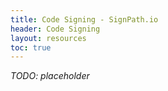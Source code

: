 ```yaml
---
title: Code Signing - SignPath.io
header: Code Signing
layout: resources
toc: true
---
```


_*TODO: placeholder*_
